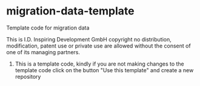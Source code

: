 # migration-data-template
Template code for migration data

This is I.D. Inspiring Development GmbH copyright no distribution, modification, patent use or private use are allowed without the consent of one of its managing partners.

1. This is a template code, kindly if you are not making changes to the template code click on the button "Use this template" and create a new repository

